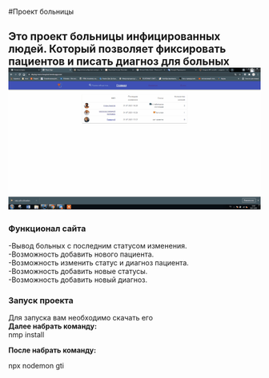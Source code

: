 ﻿#Проект больницы
  
Это проект больницы инфицированных людей. Который позволяет фиксировать пациентов и писать диагноз для больных
![](https://github.com/adam-azhigov/BackendSolo/blob/main/%D0%93%D0%B8%D1%84%D0%BA%D0%B0%20%D1%81%D0%B0%D0%B9%D1%82%D0%B0.gif)
---
### Функционал  сайта
  -Вывод больных с последним статусом изменения.  
  -Возможность  добавить нового пациента.  
  -Возможность изменить статус и диагноз пациента.  
  -Возможность добавить новые статусы.  
  -Возможность добавить новый диагноз.  

### Запуск проекта
Для запуска вам необходимо  скачать его   
**Далее набрать команду:**        
 nmp install       

**После набрать команду:**      

npx nodemon   gti   

